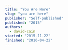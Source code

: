 ```yaml
---
title: "You Are Here"
slug: "you-are-here"
publisher: "Self-published"
published: "2015"
authors:
  - david-cain
started: "2015-11-22"
finished: "2016-04-22"
---
```

